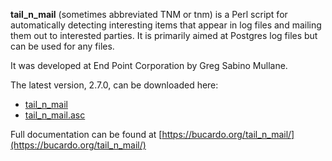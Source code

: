 
**tail_n_mail** (sometimes abbreviated TNM or tnm) is a Perl script for automatically detecting 
interesting items that appear in log files and mailing them out to interested parties. It is 
primarily aimed at Postgres log files but can be used for any files.

It was developed at End Point Corporation by Greg Sabino Mullane.

The latest version, 2.7.0, can be downloaded here:

-   [tail_n_mail](https://bucardo.org/downloads/tail_n_mail)
-   [tail_n_mail.asc](https://bucardo.org/downloads/tail_n_mail.asc)

Full documentation can be found at [https://bucardo.org/tail_n_mail/](https://bucardo.org/tail_n_mail/)

